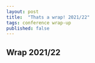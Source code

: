 ```yaml
---
layout: post
title:  "Thats a wrap! 2021/22"
tags: conference wrap-up
published: false
---
```

## Wrap 2021/22